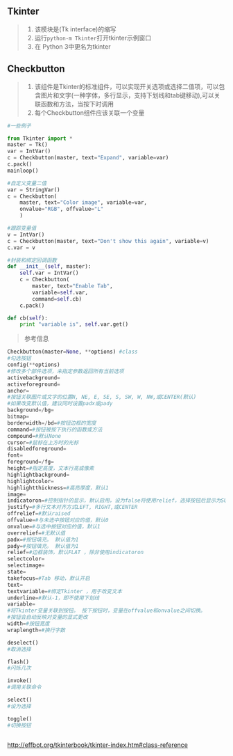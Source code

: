 Tkinter
---
>1. 该模块是(Tk interface)的缩写
>1. 运行`python-m Tkinter`打开tkinter示例窗口
>1. 在 Python 3中更名为tkinter


## Checkbutton 
>1. 该组件是Tkinter的标准组件，可以实现开关选项或选择二值项，可以包含图片和文字(一种字体，多行显示，支持下划线和tab键移动),可以关联函数和方法，当按下时调用
>1. 每个Checkbutton组件应该关联一个变量

```python
#一些例子

from Tkinter import *
master = Tk()
var = IntVar()
c = Checkbutton(master, text="Expand", variable=var)
c.pack()
mainloop()

#自定义变量二值
var = StringVar()
c = Checkbutton(
    master, text="Color image", variable=var,
    onvalue="RGB", offvalue="L"
    )

#跟踪变量值
v = IntVar()
c = Checkbutton(master, text="Don't show this again", variable=v)
c.var = v

#封装和绑定回调函数
def __init__(self, master):
    self.var = IntVar()
    c = Checkbutton(
        master, text="Enable Tab",
        variable=self.var,
        command=self.cb)
    c.pack()

def cb(self):
    print "variable is", self.var.get()


```

>参考信息
```python
Checkbutton(master=None, **options) #class
#勾选按钮
config(**options)
#修改多个部件选项，未指定参数返回所有当前选项
activebackground=
activeforeground=
anchor=
#按钮关联图片或文字的位置N, NE, E, SE, S, SW, W, NW,或CENTER(默认)
#如果改变默认值，建议同时设置padx或pady
background=/bg=
bitmap=
borderwidth=/bd=#按钮边框的宽度
command=#按钮被按下执行的函数或方法
compound=#默认None
cursor=#鼠标在上方时的光标
disabledforeground=
font=
foreground=/fg=
height=#指定高度，文本行高或像素
highlightbackground=
highlightcolor=
highlightthickness=#高亮厚度，默认1
image=
indicatoron=#控制指针的显示，默认启用，设为false将使用relief，选择按钮后显示为SUNKEN(凹陷)
justify=#多行文本对齐方式LEFT, RIGHT,或CENTER 
offrelief=#默认raised
offvalue=#与未选中按钮对应的值，默认0
onvalue=#与选中按钮对应的值，默认1
overrelief=#无默认值
padx=#按钮填充。 默认值为1
pady=#按钮填充。 默认值为1
relief=#边框装饰，默认FLAT ，除非使用indicatoron 
selectcolor=
selectimage=
state=
takefocus=#Tab 移动，默认开启
text=
textvariable=#绑定Tkinter ，用于改变文本
underline=#默认-1，即不使用下划线
variable=
#将Tkinter变量关联到按钮。 按下按钮时，变量在offvalue和onvalue之间切换。 
#按钮会自动反映对变量的显式更改
width=#按钮宽度
wraplength=#换行字数

deselect()
#取消选择

flash()
#闪烁几次

invoke() 
#调用关联命令

select()
#设为选择

toggle()
#切换按钮



```

http://effbot.org/tkinterbook/tkinter-index.htm#class-reference

















